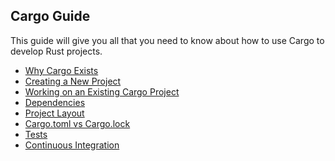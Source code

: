 ## Cargo Guide

This guide will give you all that you need to know about how to use Cargo to
develop Rust projects.

* [Why Cargo Exists](guide/why-cargo-exists.html)
* [Creating a New Project](guide/creating-a-new-project.html)
* [Working on an Existing Cargo Project](guide/working-on-an-existing-project.html)
* [Dependencies](guide/dependencies.html)
* [Project Layout](guide/project-layout.html)
* [Cargo.toml vs Cargo.lock](guide/cargo-toml-vs-cargo-lock.html)
* [Tests](guide/tests.html)
* [Continuous Integration](guide/continuous-integration.html)
